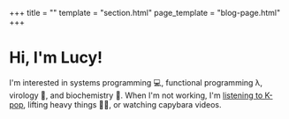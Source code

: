 +++
title = ""
template = "section.html"
page_template = "blog-page.html"
+++

<h1 class="lucyfont">Hi, I'm Lucy!</h1>
<p class="landing lucyfont">
I'm interested in systems programming 💻, functional programming λ, virology 🦠, and biochemistry 🧬.
When I'm not working, I'm <a class="lucyfont" href="https://www.last.fm/user/lhao03" target="_blank"><span class="landing lucyfont">listening to K-pop</span></a>, lifting heavy things 🏋️‍♀️, or watching capybara videos.
</p>
